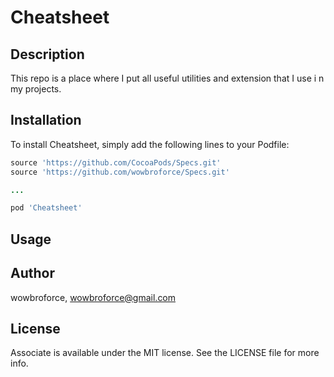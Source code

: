 # Cheatsheet

## Description

This repo is a place where I put all useful utilities and extension that I use i
n my projects.

## Installation

To install Cheatsheet, simply add the following lines to your Podfile:
```ruby
source 'https://github.com/CocoaPods/Specs.git'
source 'https://github.com/wowbroforce/Specs.git'

...

pod 'Cheatsheet'
```

## Usage



## Author

wowbroforce, wowbroforce@gmail.com

## License

Associate is available under the MIT license. See the LICENSE file for more info.

